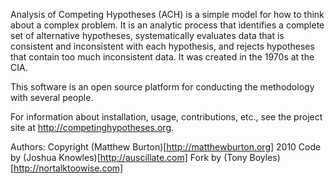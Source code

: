 Analysis of Competing Hypotheses (ACH) is a simple model for how to think about a complex problem. It is an analytic process that identifies a complete set of alternative hypotheses, systematically evaluates data that is consistent and inconsistent with each hypothesis, and rejects hypotheses that contain too much inconsistent data. It was created in the 1970s at the CIA.

This software is an open source platform for conducting the methodology with several people. 

For information about installation, usage, contributions, etc., see the project site at http://competinghypotheses.org.

Authors:
Copyright (Matthew Burton)[http://matthewburton.org] 2010
Code by (Joshua Knowles)[http://auscillate.com]
Fork by (Tony Boyles)[http://nortalktoowise.com]